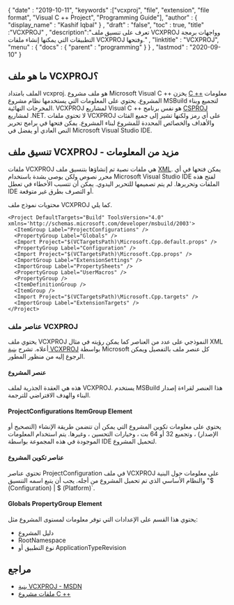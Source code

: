 {
  "date" : "2019-10-11",
  "keywords" :["vcxproj", "file", "extension", "file format", "Visual C ++ Project", "Programming Guide"],
  "author" : {
    "display_name" : "Kashif Iqbal"
} ,
  "draft" : "false",
  "toc" : true,
  "title" :"VCXPROJ" ,
  "description":"تعرف على تنسيق ملف VCXPROJ وواجهات برمجة التطبيقات التي يمكنها إنشاء ملفات VCXPROJ وفتحها." ,
  "linktitle" : "VCXPROJ",
  "menu" : {
    "docs" : {
      "parent" : "programming"
}
} ,
  "lastmod" : "2020-09-10"
}

## ما هو ملف VCXPROJ؟

الملف بامتداد vcxproj. هو ملف مشروع Microsoft Visual C ++ يخزن [C ++](/ar/programming/cpp/) معلومات المشروع. يحتوي على المعلومات التي يستخدمها نظام مشروع MSBuild لتجميع وبناء المخرجات النهائية. VCXPROJ لمشاريع Visual C ++ هو نفس برنامج [CSPROJ](/ar/programming/csproj/) لمشاريع .NET. لا تحتوي ملفات VCXPROJ على أي رمز ولكنها تشير إلى جميع الفئات والأهداف والخصائص المحددة للمشروع لبناء المشروع. يمكن فتحها في برامج تحرير النص العادي أو يفضل في Microsoft Visual Studio IDE.


## تنسيق ملف VCXPROJ - مزيد من المعلومات

ملفات VCXPROJ هي ملفات نصية تم إنشاؤها بتنسيق ملف [XML](/ar/web/xml/). يمكن فتحها في أي محرر نصوص ولكن يوصى بشدة باستخدام Microsoft Visual Studio IDE لفتح هذه الملفات وتحريرها. لم يتم تصميمها للتحرير اليدوي. يمكن أن تتسبب الأخطاء في تعطل IDE أو التصرف بطرق غير متوقعة.

محتويات نموذج ملف VCXPROJ كما يلي.

```
<Project DefaultTargets="Build" ToolsVersion="4.0" xmlns='http://schemas.microsoft.com/developer/msbuild/2003'>
  <ItemGroup Label="ProjectConfigurations" />
  <PropertyGroup Label="Globals" />
  <Import Project="$(VCTargetsPath)\Microsoft.Cpp.default.props" />
  <PropertyGroup Label="Configuration" />
  <Import Project="$(VCTargetsPath)\Microsoft.Cpp.props" />
  <ImportGroup Label="ExtensionSettings" />
  <ImportGroup Label="PropertySheets" />
  <PropertyGroup Label="UserMacros" />
  <PropertyGroup />
  <ItemDefinitionGroup />
  <ItemGroup />
  <Import Project="$(VCTargetsPath)\Microsoft.Cpp.targets" />
  <ImportGroup Label="ExtensionTargets" />
</Project>
```
### عناصر ملف VCXPROJ

يحتوي ملف VCXPROJ النموذجي على عدد من العناصر كما يمكن رؤيته في مثال XML أعلاه. تشرح [بنية VCXPROJ](https://learn.microsoft.com/en-us/cpp/build/reference/vcxproj-file-structure?view=msvc-160) بواسطة Microsoft كل عنصر ملف بالتفصيل ويمكن الرجوع إليه من منظور المطور.

#### عنصر المشروع

هذه هي العقدة الجذرية لملف VCXPROJ. يستخدم MSBuild هذا العنصر لقراءة إصدار البناء والهدف الافتراضي للترجمة.

#### ProjectConfigurations ItemGroup Element

يحتوي على معلومات تكوين المشروع التي يمكن أن تتضمن طريقة الإنشاء (التصحيح أو الإصدار) ، وتجميع 32 أو 64 بت ، وخيارات التحسين ، وغيرها. يتم استخدام المعلومات الموجودة في هذه المجموعة بواسطة IDE لتحميل المشروع.

#### عناصر تكوين المشروع

تحتوي عناصر ProjectConfiguration في ملف VCXPROJ على معلومات حول البنية والنظام الأساسي الذي تم تحميل المشروع من أجله. يجب أن يتبع اسمه التنسيق "$ (Configuration) | $ (Platform)`.

#### Globals PropertyGroup Element

يحتوي هذا القسم على الإعدادات التي توفر معلومات لمستوى المشروع مثل:

* دليل المشروع
* RootNamespace
* نوع التطبيق أو ApplicationTypeRevision


## مراجع

* [بنية VCXPROJ - MSDN](https://learn.microsoft.com/en-us/cpp/build/reference/vcxproj-file-structure?view=msvc-160)
* [ملفات مشروع C ++](https://learn.microsoft.com/en-us/cpp/build/reference/project-files?view=msvc-160)

